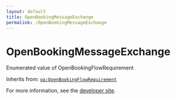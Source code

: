 ```yaml
---
layout: default
title: OpenBookingMessageExchange
permalink: /OpenBookingMessageExchange
---
```


# OpenBookingMessageExchange
Enumerated value of OpenBookingFlowRequirement

Inherits from: [`oa:OpenBookingFlowRequirement`](https://openactive.io/OpenBookingFlowRequirement)

For more information, see the [developer site](https://developer.openactive.io/data-model/types/).